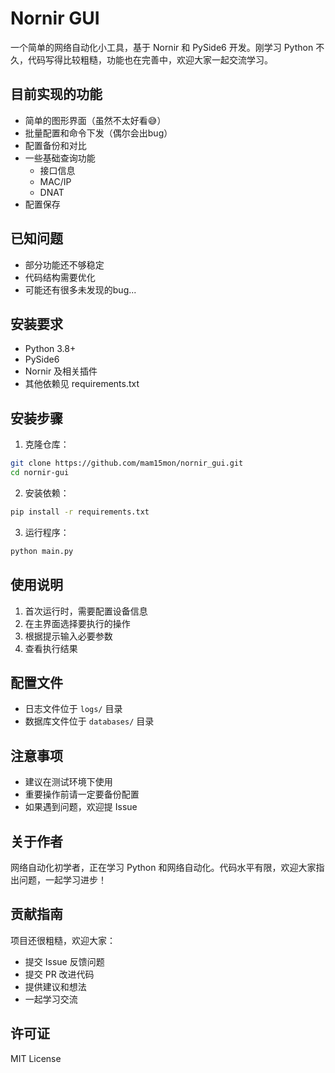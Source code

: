 # Nornir GUI

一个简单的网络自动化小工具，基于 Nornir 和 PySide6 开发。刚学习 Python 不久，代码写得比较粗糙，功能也在完善中，欢迎大家一起交流学习。

## 目前实现的功能

- 简单的图形界面（虽然不太好看😅）
- 批量配置和命令下发（偶尔会出bug）
- 配置备份和对比
- 一些基础查询功能
  - 接口信息
  - MAC/IP
  - DNAT
- 配置保存

## 已知问题
- 部分功能还不够稳定
- 代码结构需要优化
- 可能还有很多未发现的bug...

## 安装要求

- Python 3.8+
- PySide6
- Nornir 及相关插件
- 其他依赖见 requirements.txt

## 安装步骤

1. 克隆仓库：
```bash
git clone https://github.com/mam15mon/nornir_gui.git
cd nornir-gui
```

2. 安装依赖：
```bash
pip install -r requirements.txt
```

3. 运行程序：
```bash
python main.py
```

## 使用说明

1. 首次运行时，需要配置设备信息
2. 在主界面选择要执行的操作
3. 根据提示输入必要参数
4. 查看执行结果

## 配置文件

- 日志文件位于 `logs/` 目录
- 数据库文件位于 `databases/` 目录

## 注意事项

- 建议在测试环境下使用
- 重要操作前请一定要备份配置
- 如果遇到问题，欢迎提 Issue

## 关于作者

网络自动化初学者，正在学习 Python 和网络自动化。代码水平有限，欢迎大家指出问题，一起学习进步！

## 贡献指南

项目还很粗糙，欢迎大家：
- 提交 Issue 反馈问题
- 提交 PR 改进代码
- 提供建议和想法
- 一起学习交流

## 许可证

MIT License 

